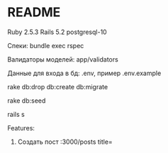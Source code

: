 # README

Ruby 2.5.3
Rails 5.2
postgresql-10

Спеки: bundle exec rspec

Валидаторы моделей: app/validators

Данные для входа в бд: .env, пример .env.example

rake db:drop db:create db:migrate

rake db:seed

rails s

Features:

1. Создать пост  :3000/posts title=<title> body=<body> login=<login>
2. Поставить оценку посту  :3000/posts/<id поста>/ratings value=<значение>
3. Получить топ N постов по среднему рейтингу  :3000/top/<N>
4. Получить список айпи, с которых постило несколько разных авторов   :3000/ips
